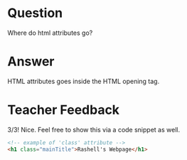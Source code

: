 # Question
Where do html attributes go?

# Answer

HTML attributes goes inside the HTML opening tag.
# Teacher Feedback
3/3! Nice. Feel free to show this via a code snippet as well.

```html
<!-- example of 'class' attribute -->
<h1 class="mainTitle">Rashell's Webpage</h1>
```
